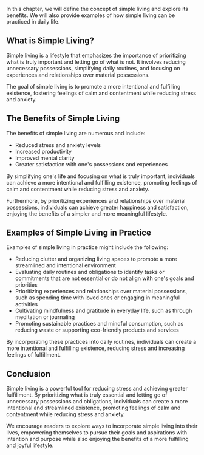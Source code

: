 
In this chapter, we will define the concept of simple living and explore its benefits. We will also provide examples of how simple living can be practiced in daily life.

What is Simple Living?
----------------------

Simple living is a lifestyle that emphasizes the importance of prioritizing what is truly important and letting go of what is not. It involves reducing unnecessary possessions, simplifying daily routines, and focusing on experiences and relationships over material possessions.

The goal of simple living is to promote a more intentional and fulfilling existence, fostering feelings of calm and contentment while reducing stress and anxiety.

The Benefits of Simple Living
-----------------------------

The benefits of simple living are numerous and include:

* Reduced stress and anxiety levels
* Increased productivity
* Improved mental clarity
* Greater satisfaction with one's possessions and experiences

By simplifying one's life and focusing on what is truly important, individuals can achieve a more intentional and fulfilling existence, promoting feelings of calm and contentment while reducing stress and anxiety.

Furthermore, by prioritizing experiences and relationships over material possessions, individuals can achieve greater happiness and satisfaction, enjoying the benefits of a simpler and more meaningful lifestyle.

Examples of Simple Living in Practice
-------------------------------------

Examples of simple living in practice might include the following:

* Reducing clutter and organizing living spaces to promote a more streamlined and intentional environment
* Evaluating daily routines and obligations to identify tasks or commitments that are not essential or do not align with one's goals and priorities
* Prioritizing experiences and relationships over material possessions, such as spending time with loved ones or engaging in meaningful activities
* Cultivating mindfulness and gratitude in everyday life, such as through meditation or journaling
* Promoting sustainable practices and mindful consumption, such as reducing waste or supporting eco-friendly products and services

By incorporating these practices into daily routines, individuals can create a more intentional and fulfilling existence, reducing stress and increasing feelings of fulfillment.

Conclusion
----------

Simple living is a powerful tool for reducing stress and achieving greater fulfillment. By prioritizing what is truly essential and letting go of unnecessary possessions and obligations, individuals can create a more intentional and streamlined existence, promoting feelings of calm and contentment while reducing stress and anxiety.

We encourage readers to explore ways to incorporate simple living into their lives, empowering themselves to pursue their goals and aspirations with intention and purpose while also enjoying the benefits of a more fulfilling and joyful lifestyle.
